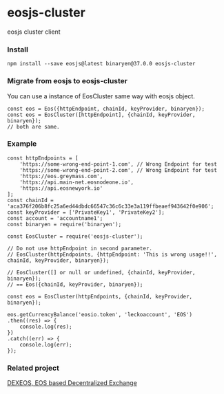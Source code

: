 # eosjs-cluster
eosjs cluster client

### Install
`npm install --save eosjs@latest binaryen@37.0.0 eosjs-cluster`

### Migrate from eosjs to eosjs-cluster
You can use a instance of EosCluster same way with eosjs object.

```
const eos = Eos({httpEndpoint, chainId, keyProvider, binaryen});
const eos = EosCluster([httpEndpoint], {chainId, keyProvider, binaryen});
// both are same.
```

### Example
```
const httpEndpoints = [
	'https://some-wrong-end-point-1.com', // Wrong Endpoint for test
	'https://some-wrong-end-point-2.com', // Wrong Endpoint for test
	'https://eos.greymass.com',
	'https://api.main-net.eosnodeone.io',
	'https://api.eosnewyork.io'
];
const chainId = 'aca376f206b8fc25a6ed44dbdc66547c36c6c33e3a119ffbeaef943642f0e906';
const keyProvider = ['PrivateKey1', 'PrivateKey2'];
const account = 'accountname1';
const binaryen = require('binaryen');

const EosCluster = require('eosjs-cluster');

// Do not use httpEndpoint in second parameter.
// EosCluster(httpEndpoints, {httpEndpoint: 'This is wrong usage!!', chainId, keyProvider, binaryen});

// EosCluster([] or null or undefined, {chainId, keyProvider, binaryen});
// == Eos({chainId, keyProvider, binaryen});

const eos = EosCluster(httpEndpoints, {chainId, keyProvider, binaryen});

eos.getCurrencyBalance('eosio.token', 'leckoaccount', 'EOS')
.then((res) => {
	console.log(res);
})
.catch((err) => {
	console.log(err);
});
```

### Related project

[DEXEOS, EOS based Decentralized Exchange](https://dexeos.io)